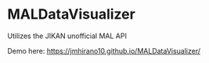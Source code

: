 # MALDataVisualizer
Utilizes the JIKAN unofficial MAL API

Demo here: https://jmhirano10.github.io/MALDataVisualizer/
